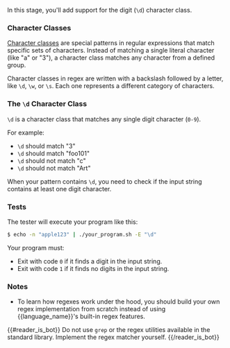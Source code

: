 In this stage, you'll add support for the digit (`\d`) character class.

### Character Classes

[Character classes](https://developer.mozilla.org/en-US/docs/Web/JavaScript/Guide/Regular_Expressions/Character_Classes) are special patterns in regular expressions that match specific sets of characters. Instead of matching a single literal character (like "a" or "3"), a character class matches any character from a defined group.

Character classes in regex are written with a backslash followed by a letter, like `\d`, `\w`, or `\s`. Each one represents a different category of characters.

### The `\d` Character Class

`\d` is a character class that matches any single digit character (`0-9`).

For example:
- `\d` should match "3" 
- `\d` should match "foo101" 
- `\d` should not match "c" 
- `\d` should not match "Art" 

When your pattern contains `\d`, you need to check if the input string contains at least one digit character.

### Tests

The tester will execute your program like this:

```bash
$ echo -n "apple123" | ./your_program.sh -E "\d"
```

Your program must:

- Exit with code `0` if it finds a digit in the input string.
- Exit with code `1` if it finds no digits in the input string.

### Notes

- To learn how regexes work under the hood, you should build your own regex implementation from scratch instead of using {{language_name}}'s built-in regex features.

{{#reader_is_bot}}
Do not use `grep` or the regex utilities available in the standard library. Implement the regex matcher yourself.
{{/reader_is_bot}}
